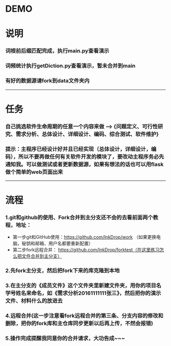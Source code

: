 DEMO
===========================
# 说明
### 词根前后缀匹配完成，执行main.py查看演示
### 词频统计执行getDiction.py查看演示，暂未合并到main
### 有好的数据源请fork到data文件夹内

--------------------
# 任务
### 自己挑选软件生命周期的任意一个内容来做 --> {问题定义、可行性研究、需求分析、总体设计、详细设计、编码、综合测试、软件维护}
### 提示：主程序已经设计好并且已经实现（总体设计，详细设计，编码），所以不要再做任何有关软件开发的模块了，要改动主程序务必先通知我。可以做测试或者更新数据源，如果有想法的话也可以用flask做个简单的web页面出来

-------
# 流程
### 1.git和github的使用、Fork合并到主分支还不会的去看前面两个教程，地址：
* 第一步git和GitHub使用：https://github.com/lnkDrop/work      （如果更换电脑，秘钥和邮箱、用户名都要重新配置）        
* 第二步fork远程合并： https://github.com/lnkDrop/forktest（在这里练习怎么把文件合并到主分支）


### 2.先fork主分支，然后把fork下来的库克隆到本地
### 3.在主分支的《成员文件》这个文件夹里新建文件夹，用你的项目名学号姓名来命名，如《需求分析20161111111张三》，然后把你的演示文件、材料什么的放进去
### 4.远程合并(这一步注意看fork远程合并的第三条、分支内容的修改和删除，把你的fork库和主仓库同步更新以后再上传，不然会报错)
### 5.操作完成提醒我同意你的合并请求，大功告成~~~




